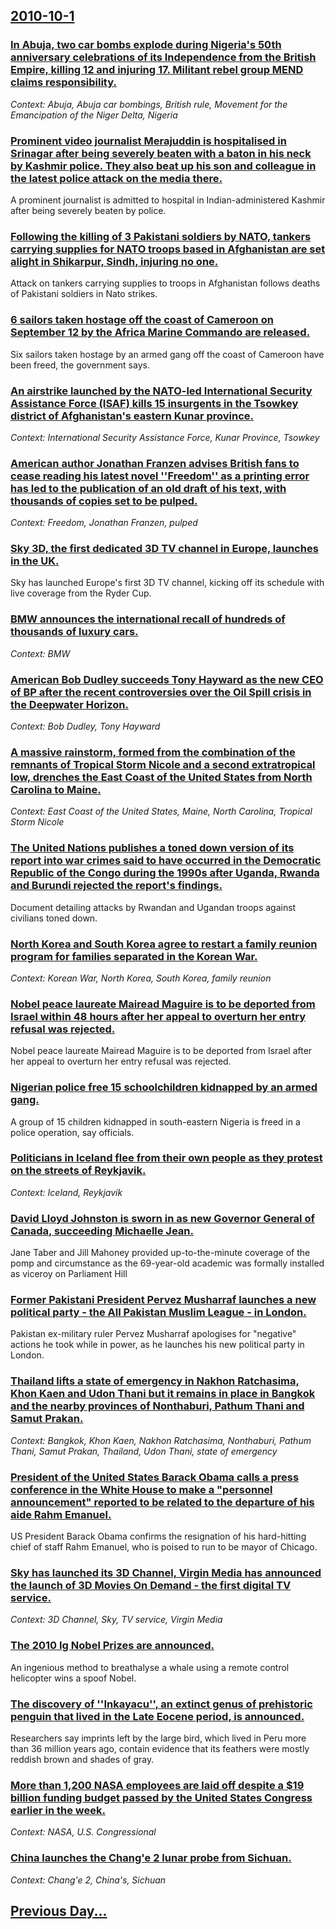 ## [2010-10-1](/news/2010/10/1/index.md)

### [In Abuja, two car bombs explode during Nigeria's 50th anniversary celebrations of its Independence from the British Empire, killing 12 and injuring 17. Militant rebel group MEND claims responsibility. ](/news/2010/10/1/in-abuja-two-car-bombs-explode-during-nigeria-s-50th-anniversary-celebrations-of-its-independence-from-the-british-empire-killing-12-and-i.md)
_Context: Abuja, Abuja car bombings, British rule, Movement for the Emancipation of the Niger Delta, Nigeria_

### [Prominent video journalist Merajuddin is hospitalised in Srinagar after being severely beaten with a baton in his neck by Kashmir police. They also beat up his son and colleague in the latest police attack on the media there. ](/news/2010/10/1/prominent-video-journalist-merajuddin-is-hospitalised-in-srinagar-after-being-severely-beaten-with-a-baton-in-his-neck-by-kashmir-police-th.md)
A prominent journalist is admitted to hospital in Indian-administered Kashmir after being severely beaten by police.

### [Following the killing of 3 Pakistani soldiers by NATO, tankers carrying supplies for NATO troops based in Afghanistan are set alight in Shikarpur, Sindh, injuring no one. ](/news/2010/10/1/following-the-killing-of-3-pakistani-soldiers-by-nato-tankers-carrying-supplies-for-nato-troops-based-in-afghanistan-are-set-alight-in-shik.md)
Attack on tankers carrying supplies to troops in Afghanistan follows deaths of Pakistani soldiers in Nato strikes.

### [6 sailors taken hostage off the coast of Cameroon on September 12 by the Africa Marine Commando are released. ](/news/2010/10/1/6-sailors-taken-hostage-off-the-coast-of-cameroon-on-september-12-by-the-africa-marine-commando-are-released.md)
Six sailors taken hostage by an armed gang off the coast of Cameroon have been freed, the government says.

### [An airstrike launched by the NATO-led International Security Assistance Force (ISAF) kills 15 insurgents in the Tsowkey district of Afghanistan's eastern Kunar province. ](/news/2010/10/1/an-airstrike-launched-by-the-nato-led-international-security-assistance-force-isaf-kills-15-insurgents-in-the-tsowkey-district-of-afghanis.md)
_Context: International Security Assistance Force, Kunar Province, Tsowkey_

### [American author Jonathan Franzen advises British fans to cease reading his latest novel ''Freedom'' as a printing error has led to the publication of an old draft of his text, with thousands of copies set to be pulped. ](/news/2010/10/1/american-author-jonathan-franzen-advises-british-fans-to-cease-reading-his-latest-novel-freedom-as-a-printing-error-has-led-to-the-publi.md)
_Context: Freedom, Jonathan Franzen, pulped_

### [Sky 3D, the first dedicated 3D TV channel in Europe, launches in the UK. ](/news/2010/10/1/sky-3d-the-first-dedicated-3d-tv-channel-in-europe-launches-in-the-uk.md)
Sky has launched Europe&#039;s first 3D TV channel, kicking off its schedule with live coverage from the Ryder Cup.

### [BMW announces the international recall of hundreds of thousands of luxury cars. ](/news/2010/10/1/bmw-announces-the-international-recall-of-hundreds-of-thousands-of-luxury-cars.md)
_Context: BMW_

### [American Bob Dudley succeeds Tony Hayward as the new CEO of BP after the recent controversies over the Oil Spill crisis in the Deepwater Horizon. ](/news/2010/10/1/american-bob-dudley-succeeds-tony-hayward-as-the-new-ceo-of-bp-after-the-recent-controversies-over-the-oil-spill-crisis-in-the-deepwater-hor.md)
_Context: Bob Dudley, Tony Hayward_

### [A massive rainstorm, formed from the combination of the remnants of Tropical Storm Nicole and a second extratropical low, drenches the East Coast of the United States from North Carolina to Maine. ](/news/2010/10/1/a-massive-rainstorm-formed-from-the-combination-of-the-remnants-of-tropical-storm-nicole-and-a-second-extratropical-low-drenches-the-east.md)
_Context: East Coast of the United States, Maine, North Carolina, Tropical Storm Nicole_

### [The United Nations publishes a toned down version of its report into war crimes said to have occurred in the Democratic Republic of the Congo during the 1990s after Uganda, Rwanda and Burundi rejected the report's findings. ](/news/2010/10/1/the-united-nations-publishes-a-toned-down-version-of-its-report-into-war-crimes-said-to-have-occurred-in-the-democratic-republic-of-the-cong.md)
Document detailing attacks by Rwandan and Ugandan troops against civilians toned down.

### [North Korea and South Korea agree to restart a family reunion program for families separated in the Korean War. ](/news/2010/10/1/north-korea-and-south-korea-agree-to-restart-a-family-reunion-program-for-families-separated-in-the-korean-war.md)
_Context: Korean War, North Korea, South Korea, family reunion_

### [Nobel peace laureate Mairead Maguire is to be deported from Israel within 48 hours after her appeal to overturn her entry refusal was rejected. ](/news/2010/10/1/nobel-peace-laureate-mairead-maguire-is-to-be-deported-from-israel-within-48-hours-after-her-appeal-to-overturn-her-entry-refusal-was-reject.md)
Nobel peace laureate Mairead Maguire is to be deported from Israel after her appeal to overturn her entry refusal was rejected.

### [Nigerian police free 15 schoolchildren kidnapped by an armed gang. ](/news/2010/10/1/nigerian-police-free-15-schoolchildren-kidnapped-by-an-armed-gang.md)
A group of 15 children kidnapped in south-eastern Nigeria is freed in a police operation, say officials.

### [Politicians in Iceland flee from their own people as they protest on the streets of Reykjavik. ](/news/2010/10/1/politicians-in-iceland-flee-from-their-own-people-as-they-protest-on-the-streets-of-reykjavak.md)
_Context: Iceland, Reykjavik_

### [David Lloyd Johnston is sworn in as new Governor General of Canada, succeeding Michaelle Jean. ](/news/2010/10/1/david-lloyd-johnston-is-sworn-in-as-new-governor-general-of-canada-succeeding-michaa-lle-jean.md)
Jane Taber and Jill Mahoney provided up-to-the-minute coverage of the pomp and circumstance as the 69-year-old academic was formally installed as viceroy on Parliament Hill

### [Former Pakistani President Pervez Musharraf launches a new political party - the All Pakistan Muslim League - in London. ](/news/2010/10/1/former-pakistani-president-pervez-musharraf-launches-a-new-political-party-the-all-pakistan-muslim-league-in-london.md)
Pakistan ex-military ruler Pervez Musharraf apologises for &quot;negative&quot; actions he took while in power, as he launches his new political party in London.

### [Thailand lifts a state of emergency in Nakhon Ratchasima, Khon Kaen and Udon Thani but it remains in place in Bangkok and the nearby provinces of Nonthaburi, Pathum Thani and Samut Prakan. ](/news/2010/10/1/thailand-lifts-a-state-of-emergency-in-nakhon-ratchasima-khon-kaen-and-udon-thani-but-it-remains-in-place-in-bangkok-and-the-nearby-provinc.md)
_Context: Bangkok, Khon Kaen, Nakhon Ratchasima, Nonthaburi, Pathum Thani, Samut Prakan, Thailand, Udon Thani, state of emergency_

### [President of the United States Barack Obama calls a press conference in the White House to make a "personnel announcement" reported to be related to the departure of his aide Rahm Emanuel. ](/news/2010/10/1/president-of-the-united-states-barack-obama-calls-a-press-conference-in-the-white-house-to-make-a-personnel-announcement-reported-to-be-re.md)
US President Barack Obama confirms the resignation of his hard-hitting chief of staff Rahm Emanuel, who is poised to run to be mayor of Chicago.

### [Sky has launched its 3D Channel, Virgin Media has announced the launch of 3D Movies On Demand - the first digital TV service. ](/news/2010/10/1/sky-has-launched-its-3d-channel-virgin-media-has-announced-the-launch-of-3d-movies-on-demand-a-the-first-digital-tv-service.md)
_Context: 3D Channel, Sky, TV service, Virgin Media_

### [The 2010 Ig Nobel Prizes are announced. ](/news/2010/10/1/the-2010-ig-nobel-prizes-are-announced.md)
An ingenious method to breathalyse a whale using a remote control helicopter wins a spoof Nobel.

### [The discovery of ''Inkayacu'', an extinct genus of prehistoric penguin that lived in the Late Eocene period, is announced. ](/news/2010/10/1/the-discovery-of-inkayacu-an-extinct-genus-of-prehistoric-penguin-that-lived-in-the-late-eocene-period-is-announced.md)
Researchers say imprints left by the large bird, which lived in Peru more than 36 million years ago, contain evidence that its feathers were mostly reddish brown and shades of gray.

### [More than 1,200 NASA employees are laid off despite a $19 billion funding budget passed by the United States Congress earlier in the week. ](/news/2010/10/1/more-than-1-200-nasa-employees-are-laid-off-despite-a-19-billion-funding-budget-passed-by-the-united-states-congress-earlier-in-the-week.md)
_Context: NASA, U.S. Congressional_

### [China launches the Chang'e 2 lunar probe from Sichuan. ](/news/2010/10/1/china-launches-the-chang-e-2-lunar-probe-from-sichuan.md)
_Context: Chang'e 2, China's, Sichuan_

## [Previous Day...](/news/2010/09/30/index.md)

